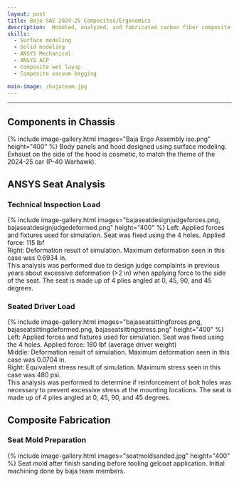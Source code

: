 ```yaml
---
layout: post
title: Baja SAE 2024-25 Composites/Ergonomics
description:  Modeled, analyzed, and fabricated carbon fiber composite components for use in the 2024-25 Clarkson Baja competition car.
skills: 
  - Surface modeling
  - Solid modeling
  - ANSYS Mechanical
  - ANSYS ACP
  - Composite wet layup
  - Composite vacuum bagging

main-image: /bajateam.jpg
---
```


---
## Components in Chassis
{% include image-gallery.html images="Baja Ergo Assembly iso.png" height="400" %}
Body panels and hood designed using surface modeling. Exhaust on the side of the hood is cosmetic, to match the theme of the 2024-25 car (P-40 Warhawk).

## ANSYS Seat Analysis
### Technical Inspection Load
{% include image-gallery.html images="bajaseatdesignjudgeforces.png, bajaseatdesignjudgedeformed.png" height="400" %}
Left: Applied forces and fixtures used for simulation. Seat was fixed using the 4 holes. Applied force: 115 lbf <br>
Right: Deformation result of simulation. Maximum deformation seen in this case was 0.6934 in. <br>
This analysis was performed due to design judge complaints in previous years about excessive deformation (>2 in) when applying force to the side of the seat. The seat is made up of 4 plies angled at 0, 45, 90, and 45 degrees.

### Seated Driver Load
{% include image-gallery.html images="bajaseatsittingforces.png, bajaseatsittingdeformed.png, bajaseatsittingstress.png" height="400" %}
Left: Applied forces and fixtures used for simulation. Seat was fixed using the 4 holes. Applied force: 180 lbf (average driver weight) <br>
Middle: Deformation result of simulation. Maximum deformation seen in this case was 0.0704 in. <br>
Right: Equivalent stress result of simulation. Maximum stress seen in this case was 480 psi. <br>
This analysis was performed to determine if reinforcement of bolt holes was necessary to prevent excessive stress at the mounting locations. The seat is made up of 4 plies angled at 0, 45, 90, and 45 degrees.

## Composite Fabrication
### Seat Mold Preparation
{% include image-gallery.html images="seatmoldsanded.jpg" height="400" %}
Seat mold after finish sanding before tooling gelcoat application. Initial machining done by baja team members.
